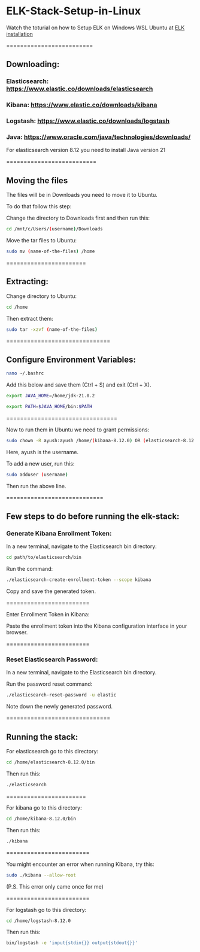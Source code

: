 # ELK-Stack-Setup-in-Linux

Watch the toturial on how to Setup ELK on Windows WSL Ubuntu at [ELK installation](https://www.youtube.com/watch?v=UMjDYQO2lo0)

=========================
## Downloading:

### Elasticsearch: https://www.elastic.co/downloads/elasticsearch

### Kibana: https://www.elastic.co/downloads/kibana

### Logstash: https://www.elastic.co/downloads/logstash

### Java: https://www.oracle.com/java/technologies/downloads/

For elasticsearch version 8.12 you need to install Java version 21

==========================

## Moving the files

The files will be in Downloads you need to move it to Ubuntu.

To do that follow this step:

Change the directory to Downloads first and then run this:

```bash
cd /mnt/c/Users/(username)/Downloads
```

Move the tar files to Ubuntu:

```bash
sudo mv (name-of-the-files) /home
```

=======================

## Extracting:

Change directory to Ubuntu:

```bash
cd /home
```

Then extract them:

```bash
sudo tar -xzvf (name-of-the-files)
```

==============================

## Configure Environment Variables:

```bash
nano ~/.bashrc
```

Add this below and save them (Ctrl + S) and exit (Ctrl + X).

```bash
export JAVA_HOME=/home/jdk-21.0.2

export PATH=$JAVA_HOME/bin:$PATH
```

================================

Now to run them in Ubuntu we need to grant permissions:

```bash
sudo chown -R ayush:ayush /home/(kibana-8.12.0) OR (elasticsearch-8.12.0) OR (logstash-8.12.0)
```

Here, ayush is the username.

To add a new user, run this:

```bash
sudo adduser (username) 
```

Then run the above line.

============================

## Few steps to do before running the elk-stack:

### Generate Kibana Enrollment Token:

In a new terminal, navigate to the Elasticsearch bin directory:

```bash
cd path/to/elasticsearch/bin
```

Run the command:

```bash
./elasticsearch-create-enrollment-token --scope kibana
```

Copy and save the generated token.

========================

Enter Enrollment Token in Kibana:

Paste the enrollment token into the Kibana configuration interface in your browser.

========================

### Reset Elasticsearch Password:

In a new terminal, navigate to the Elasticsearch bin directory.

Run the password reset command:

```bash
./elasticsearch-reset-password -u elastic
```

Note down the newly generated password.

==============================

## Running the stack:

For elasticsearch go to this directory:

```bash
cd /home/elasticsearch-8.12.0/bin
```

Then run this:

```bash
./elasticsearch
```

=======================

For kibana go to this directory:

```bash
cd /home/kibana-8.12.0/bin
```

Then run this:

```bash
./kibana
```

========================

You might encounter an error when running Kibana, try this:

```bash
sudo ./kibana --allow-root
```

(P.S. This error only came once for me)

========================

For logstash go to this directory:

```bash
cd /home/logstash-8.12.0
```

Then run this:

```bash
bin/logstash -e 'input{stdin{}} output{stdout{}}'
```
